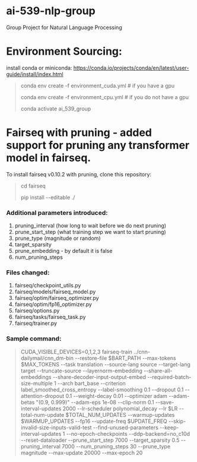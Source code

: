 # ai-539-nlp-group
Group Project for Natural Language Processing 

# Environment Sourcing:
install conda or miniconda: https://conda.io/projects/conda/en/latest/user-guide/install/index.html
> conda env create -f environment_cuda.yml  # if you have a gpu
> 
> conda env create -f environment_cpu.yml   # if you do not have a gpu
> 
> conda activate ai_539_group


# Fairseq with pruning - added support for pruning any transformer model in fairseq. 

To install fairseq v0.10.2 with pruning, clone this repository:

> cd fairseq
> 
> pip install --editable ./

### Additional parameters introduced: 

1. pruning_interval (how long to wait before we do next pruning)
2. prune_start_step (what training step we want to start pruning)
3. prune_type (magnitude or random)
4. target_sparsity
5. prune_embedding - by default it is false
6. num_pruning_steps

### Files changed:

1. fairseq/checkpoint_utils.py
2. fairseq/models/fairseq_model.py
3. fairseq/optim/fairseq_optimizer.py
4. fairseq/optim/fp16_optimizer.py
5. fairseq/options.py
6. fairseq/tasks/fairseq_task.py
7. fairseq/trainer.py


### Sample command: 
> CUDA_VISIBLE_DEVICES=0,1,2,3 fairseq-train ../cnn-dailymail/cnn_dm-bin     --restore-file $BART_PATH     --max-tokens $MAX_TOKENS     --task translation     --source-lang source --target-lang target     --truncate-source     --layernorm-embedding     --share-all-embeddings     --share-decoder-input-output-embed     --required-batch-size-multiple 1     --arch bart_base     --criterion label_smoothed_cross_entropy     --label-smoothing 0.1     --dropout 0.1 --attention-dropout 0.1     --weight-decay 0.01 --optimizer adam --adam-betas "(0.9, 0.999)" --adam-eps 1e-08     --clip-norm 0.1 --save-interval-updates 2000    --lr-scheduler polynomial_decay --lr $LR --total-num-update $TOTAL_NUM_UPDATES --warmup-updates $WARMUP_UPDATES     --fp16 --update-freq $UPDATE_FREQ     --skip-invalid-size-inputs-valid-test     --find-unused-parameters     --keep-interval-updates 1     --no-epoch-checkpoints --ddp-backend=no_c10d --reset-dataloader --prune_start_step 7000 --target_sparsity 0.5 --pruning_interval 7000 --num_pruning_steps 30 --prune_type magnitude --max-update 20000 --max-epoch 20

